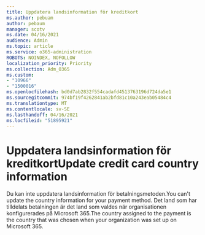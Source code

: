 ```yaml
---
title: Uppdatera landsinformation för kreditkort
ms.author: pebuam
author: pebaum
manager: scotv
ms.date: 04/16/2021
audience: Admin
ms.topic: article
ms.service: o365-administration
ROBOTS: NOINDEX, NOFOLLOW
localization_priority: Priority
ms.collection: Adm_O365
ms.custom:
- "10966"
- "1500016"
ms.openlocfilehash: bd0d7ab2832f554cadafd4513763196d724da5e1
ms.sourcegitcommit: 974bf19f4262841ab2bfd81c10a243eab05484c4
ms.translationtype: MT
ms.contentlocale: sv-SE
ms.lasthandoff: 04/16/2021
ms.locfileid: "51895921"
---
```

# <a name="update-credit-card-country-information"></a><span data-ttu-id="e260f-102">Uppdatera landsinformation för kreditkort</span><span class="sxs-lookup"><span data-stu-id="e260f-102">Update credit card country information</span></span>

<span data-ttu-id="e260f-103">Du kan inte uppdatera landsinformation för betalningsmetoden.</span><span class="sxs-lookup"><span data-stu-id="e260f-103">You can't update the country information for your payment method.</span></span> <span data-ttu-id="e260f-104">Det land som har tilldelats betalningen är det land som valdes när organisationen konfigurerades på Microsoft 365.</span><span class="sxs-lookup"><span data-stu-id="e260f-104">The country assigned to the payment is the country that was chosen when your organization was set up on Microsoft 365.</span></span> 